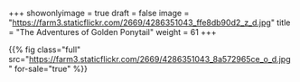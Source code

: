 +++
showonlyimage = true
draft = false
image = "https://farm3.staticflickr.com/2669/4286351043_ffe8db90d2_z_d.jpg"
title = "The Adventures of Golden Ponytail"
weight = 61
+++

{{% fig class="full" src="https://farm3.staticflickr.com/2669/4286351043_8a572965ce_o_d.jpg" for-sale="true" %}}
